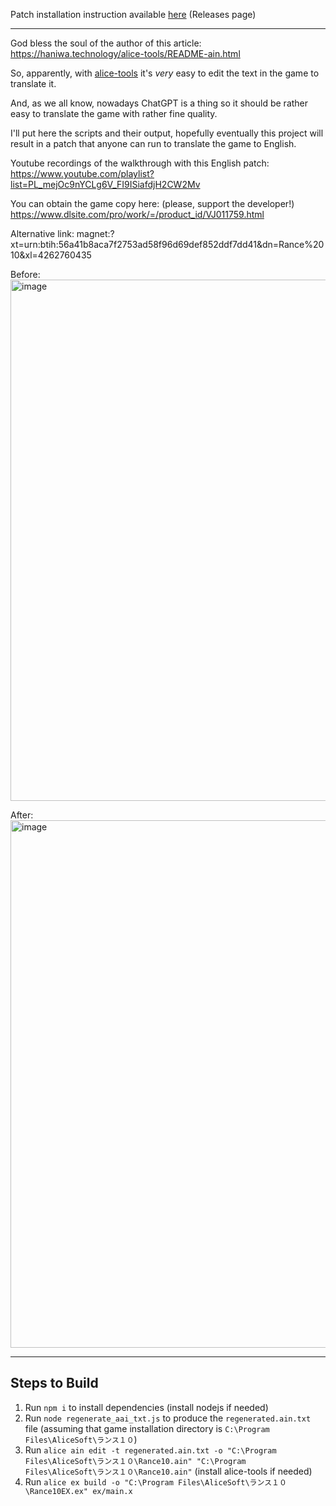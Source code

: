 Patch installation instruction available [here](https://github.com/klesun/rance-10-gpt-mtl/releases/tag/0.0.1) (Releases page)
__________
God bless the soul of the author of this article:
https://haniwa.technology/alice-tools/README-ain.html

So, apparently, with [alice-tools](https://github.com/nunuhara/alice-tools) it's _very_ easy to edit the text in the game to translate it.

And, as we all know, nowadays ChatGPT is a thing so it should be rather easy to translate the game with rather fine quality.

I'll put here the scripts and their output, hopefully eventually this project will result in a patch that anyone can run to translate the game to English.

Youtube recordings of the walkthrough with this English patch:
https://www.youtube.com/playlist?list=PL_mejOc9nYCLg6V_FI9ISiafdjH2CW2Mv

You can obtain the game copy here: (please, support the developer!)
https://www.dlsite.com/pro/work/=/product_id/VJ011759.html

Alternative link:
magnet:?xt=urn:btih:56a41b8aca7f2753ad58f96d69def852ddf7dd41&dn=Rance%2010&xl=4262760435

Before:
<img width="1186" height="834" alt="image" src="https://github.com/user-attachments/assets/53ffc48b-1b7c-469f-a79a-b31c248846a2" />


After:
<img width="1109" height="844" alt="image" src="https://github.com/user-attachments/assets/5233c5d3-83e8-4e20-807d-a0cbef5e5c81" />


______________________________________

## Steps to Build

1. Run `npm i` to install dependencies (install nodejs if needed)
2. Run `node regenerate_aai_txt.js` to produce the `regenerated.ain.txt` file
(assuming that game installation directory is `C:\Program Files\AliceSoft\ランス１０`)
3. Run `alice ain edit -t regenerated.ain.txt -o "C:\Program Files\AliceSoft\ランス１０\Rance10.ain" "C:\Program Files\AliceSoft\ランス１０\Rance10.ain"` (install alice-tools if needed)
4. Run `alice ex build -o "C:\Program Files\AliceSoft\ランス１０\Rance10EX.ex" ex/main.x`